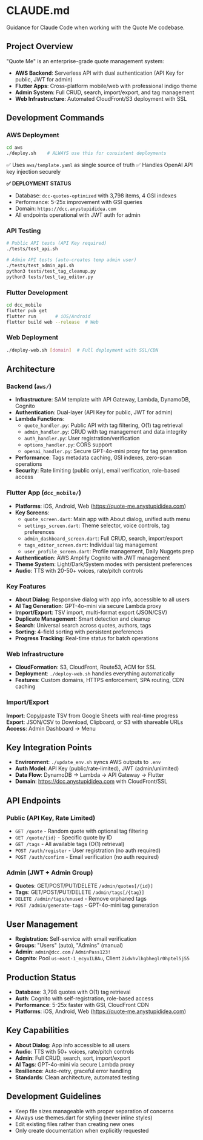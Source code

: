 # CLAUDE.md

Guidance for Claude Code when working with the Quote Me codebase.

## Project Overview

"Quote Me" is an enterprise-grade quote management system:
- **AWS Backend**: Serverless API with dual authentication (API Key for public, JWT for admin)
- **Flutter Apps**: Cross-platform mobile/web with professional indigo theme
- **Admin System**: Full CRUD, search, import/export, and tag management
- **Web Infrastructure**: Automated CloudFront/S3 deployment with SSL

## Development Commands

### AWS Deployment
```bash
cd aws
./deploy.sh    # ALWAYS use this for consistent deployments
```
✅ Uses `aws/template.yaml` as single source of truth
✅ Handles OpenAI API key injection securely

**✅ DEPLOYMENT STATUS**
- Database: `dcc-quotes-optimized` with 3,798 items, 4 GSI indexes
- Performance: 5-25x improvement with GSI queries
- Domain: `https://dcc.anystupididea.com`
- All endpoints operational with JWT auth for admin

### API Testing
```bash
# Public API tests (API Key required)
./tests/test_api.sh

# Admin API tests (auto-creates temp admin user)
./tests/test_admin_api.sh
python3 tests/test_tag_cleanup.py
python3 tests/test_tag_editor.py
```

### Flutter Development
```bash
cd dcc_mobile
flutter pub get
flutter run       # iOS/Android
flutter build web --release  # Web
```

### Web Deployment
```bash
./deploy-web.sh [domain]  # Full deployment with SSL/CDN
```

## Architecture

### Backend (`aws/`)
- **Infrastructure**: SAM template with API Gateway, Lambda, DynamoDB, Cognito
- **Authentication**: Dual-layer (API Key for public, JWT for admin)
- **Lambda Functions**:
  - `quote_handler.py`: Public API with tag filtering, O(1) tag retrieval
  - `admin_handler.py`: CRUD with tag management and data integrity
  - `auth_handler.py`: User registration/verification
  - `options_handler.py`: CORS support
  - `openai_handler.py`: Secure GPT-4o-mini proxy for tag generation
- **Performance**: Tags metadata caching, GSI indexes, zero-scan operations
- **Security**: Rate limiting (public only), email verification, role-based access


### Flutter App (`dcc_mobile/`)
- **Platforms**: iOS, Android, Web (https://quote-me.anystupididea.com)
- **Key Screens**:
  - `quote_screen.dart`: Main app with About dialog, unified auth menu
  - `settings_screen.dart`: Theme selector, voice controls, tag preferences
  - `admin_dashboard_screen.dart`: Full CRUD, search, import/export
  - `tags_editor_screen.dart`: Individual tag management
  - `user_profile_screen.dart`: Profile management, Daily Nuggets prep
- **Authentication**: AWS Amplify Cognito with JWT management
- **Theme System**: Light/Dark/System modes with persistent preferences
- **Audio**: TTS with 20-50+ voices, rate/pitch controls
### Key Features
- **About Dialog**: Responsive dialog with app info, accessible to all users
- **AI Tag Generation**: GPT-4o-mini via secure Lambda proxy
- **Import/Export**: TSV import, multi-format export (JSON/CSV)
- **Duplicate Management**: Smart detection and cleanup
- **Search**: Universal search across quotes, authors, tags
- **Sorting**: 4-field sorting with persistent preferences
- **Progress Tracking**: Real-time status for batch operations

### Web Infrastructure
- **CloudFormation**: S3, CloudFront, Route53, ACM for SSL
- **Deployment**: `./deploy-web.sh` handles everything automatically
- **Features**: Custom domains, HTTPS enforcement, SPA routing, CDN caching

### Import/Export
**Import**: Copy/paste TSV from Google Sheets with real-time progress
**Export**: JSON/CSV to Download, Clipboard, or S3 with shareable URLs
**Access**: Admin Dashboard → Menu







## Key Integration Points
- **Environment**: `./update_env.sh` syncs AWS outputs to `.env`
- **Auth Model**: API Key (public/rate-limited), JWT (admin/unlimited)
- **Data Flow**: DynamoDB → Lambda → API Gateway → Flutter
- **Domain**: https://dcc.anystupididea.com with CloudFront/SSL

## API Endpoints

### Public (API Key, Rate Limited)
- `GET /quote` - Random quote with optional tag filtering
- `GET /quote/{id}` - Specific quote by ID
- `GET /tags` - All available tags (O(1) retrieval)
- `POST /auth/register` - User registration (no auth required)
- `POST /auth/confirm` - Email verification (no auth required)

### Admin (JWT + Admin Group)
- **Quotes**: GET/POST/PUT/DELETE `/admin/quotes[/{id}]`
- **Tags**: GET/POST/PUT/DELETE `/admin/tags[/{tag}]`
- `DELETE /admin/tags/unused` - Remove orphaned tags
- `POST /admin/generate-tags` - GPT-4o-mini tag generation

## User Management
- **Registration**: Self-service with email verification
- **Groups**: "Users" (auto), "Admins" (manual)
- **Admin**: `admin@dcc.com` / `AdminPass123!`
- **Cognito**: Pool `us-east-1_ecyuILBAu`, Client `2idvhvlhgbheglr0hptel5j55`

## Production Status
- **Database**: 3,798 quotes with O(1) tag retrieval
- **Auth**: Cognito with self-registration, role-based access
- **Performance**: 5-25x faster with GSI, CloudFront CDN
- **Platforms**: iOS, Android, Web (https://quote-me.anystupididea.com)

## Key Capabilities
- **About Dialog**: App info accessible to all users
- **Audio**: TTS with 50+ voices, rate/pitch controls
- **Admin**: Full CRUD, search, sort, import/export
- **AI Tags**: GPT-4o-mini via secure Lambda proxy
- **Resilience**: Auto-retry, graceful error handling
- **Standards**: Clean architecture, automated testing

## Development Guidelines
- Keep file sizes manageable with proper separation of concerns
- Always use themes.dart for styling (never inline styles)
- Edit existing files rather than creating new ones
- Only create documentation when explicitly requested